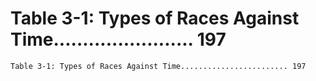 # Table 3-1: Types of Races Against Time........................ 197

```
Table 3-1: Types of Races Against Time........................ 197
```
